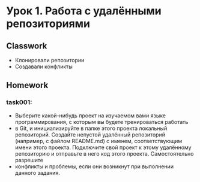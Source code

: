 # Урок 1. Работа с удалёнными репозиториями

## Classwork

- Клонировали репозитории
- Создавали конфликты

## Homework

### task001:

- Выберите какой-нибудь проект на изучаемом вами языке программирования, с которым вы будете тренироваться работать
- в Git, и инициализируйте в папке этого проекта локальный репозиторий.
  Создайте непустой удалённый репозиторий (например, с файлом README.md) с именем, соответствующим имени этого проекта.
  Подключите свой проект к этому удалённому репозиторию и отправьте в него код этого проекта. Самостоятельно разрешите
- конфликты и проблемы, если они возникнут при выполнении данного задания.